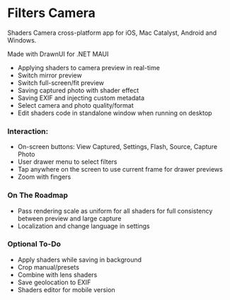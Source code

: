# Filters Camera

Shaders Camera cross-platform app for iOS, Mac Catalyst, Android and Windows.

Made with DrawnUI for .NET MAUI

* Applying shaders to camera preview in real-time
* Switch mirror preview
* Switch full-screen/fit preview
* Saving captured photo with shader effect
* Saving EXIF and injecting custom metadata
* Select camera and photo quality/format
* Edit shaders code in standalone window when running on desktop

### Interaction:

- On-screen buttons:  View Captured, Settings, Flash, Source, Capture Photo
- User drawer menu to select filters
- Tap anywhere on the screen to use current frame for drawer previews
- Zoom with fingers

### On The Roadmap

* Pass rendering scale as uniform for all shaders for full consistency between preview and large capture
* Localization and change language in settings

### Optional To-Do

* Apply shaders while saving in background
* Crop manual/presets
* Combine with lens shaders
* Save geolocation to EXIF
* Shaders editor for mobile version